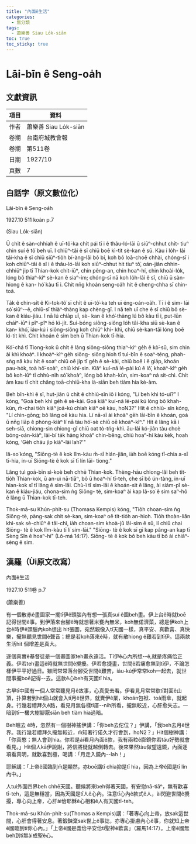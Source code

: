 ```yaml
---
title: "內面ê生活"
categories:
  - 無分類
tags:
  - 蕭樂善 Siau Lo̍k-siān
toc: true
toc_sticky: true
---
```


# Lāi-bīn ê Seng-oa̍h

## 文獻資訊

| 項目 | 資料 |
|---|---|
| 作者 | 蕭樂善 Siau Lo̍k-siān |
| 卷期 | 台南府城教會報 |
| 卷期 | 第511卷 |
| 日期 | 1927/10 |
| 頁數 | 7 |

## 白話字（原文數位化）

Lāi-bīn ê Seng-oa̍h

1927.10 511 koàn p.7

(Siau Lo̍k-siān)

Ū chi̍t ê sàn-chhiah ê uī-tô͘-ka chi̍t pái tī i ê thâu-ló-lāi ū siūⁿ-chhut chi̍t- tiuⁿ chin suí ê tô͘ beh uī. I chiūⁿ-tâi ê sî chiū boē kì-tit sè-kan ê sū. Kàu i lo̍h- lâi tâi-kha ê sî chiū siūⁿ-tio̍h bí-àng-lāi bô bí, koh bô loā-choē chhài, chóng-sī i koh chiūⁿ-tâi ê sî i ê thâu-ló-lāi koh siūⁿ-chhut hit tiuⁿ tô͘, oán-jiân chhin-chhiūⁿ ji̍p tī Thian-kok chi̍t-iūⁿ, chin pêng-an, chin hoaⁿ-hí, chin khoài-lo̍k, lóng bô thiaⁿ-kìⁿ sè-kan ê siaⁿ-im; chóng-sī nā koh lo̍h-lâi ê sî, chiū ū sàn-hiong ê kan- hó͘ kàu tī i. Chit nn̄g khoán seng-oa̍h hit ê cheng-chha sī chin-toā.

Ta̍k ê chin-si̍t ê Ki-tok-tô͘ sī chi̍t ê uī-tô͘-ka teh uī éng-oán-oa̍h. Tī i ê sim- lāi só͘ siūⁿ--ê, chiū-sī thiàⁿ-thàng kap chèng-gī. I nā teh uī che ê sî chiū bô sè-kan ê kiáu-jiáu. I nā lú chia̍p uī, sè- kan ê khó͘-thàng lú bô kàu tī i, put-lūn cháiⁿ-iūⁿ i pîⁿ-pîⁿ hó kì-ji̍t. Sui-bóng siông-siông lo̍h tâi-kha siū sè-kan ê kan- khó͘, iáu-kú i siông-siông koh chiūⁿ khí- khì, chiū sè-kan-tāi lóng boē kì-tit khì. Chit khoán ê sim beh ū Thian-kok tī-hia.

Kó͘-chá tī Tiong-kok ū chi̍t ê lâng siông-siông thiaⁿ-kìⁿ ge̍h ê kò͘-sū, sim chin ài khì khoàⁿ. I khoàⁿ-kìⁿ ge̍h siông- siông hioh tī tuì-bīn ê soaⁿ-téng, phah- sǹg nā kàu hit ê soaⁿ chiū oē ji̍p tī ge̍h ê sè-kài, chiū boē i ê gia̍p, khoán pau-ho̍k, toà hō͘-soàⁿ, chiū khí-sin. Kiâⁿ kuí-nā lé-pài kú ê lō͘, khoàⁿ-kìⁿ ge̍h bô koh-iūⁿ tī chhù-ni̍h só͘ khoàⁿ, lóng bô khah-kūn, sim-koaⁿ ná sit-chì. Chi̍t àm kau tī chi̍t châng toā-chhiū-kha ià-siān beh tiàm hia kè-àm.

Beh bîn-khì ê sî, hut-jiân ū chi̍t ê chhiū-sîn iô i kóng, "Lí beh khì tó-uī?" I kóng, "Goá beh khì ge̍h ê sè-kài. Goá kiâⁿ kuí-nā lé-pài kú lóng bô khah-kūn, m̄-chai tio̍h kiâⁿ joā-kú chiah kiâⁿ oē kàu, ho͘N3?" Hit ê chhiū- sîn kóng, "Lí chin-gōng; bô lâng oē kàu hia. Lí nā-sī ài khoàⁿ ge̍h lāi-bīn ê khoán, goá ū nn̄g lia̍p ê phòng-kiàⁿ lí nā tàu hó͘-sè chiū oē khoàⁿ-kìⁿ." Hit ê lâng kā i seh-siā, chiong-sìn chiong-gî chiū oat tò-tńg-khì. āu-lâi kó-jiân tàu choè bōng-oán-kiàⁿ, lāi-bī ta̍k hāng khoàⁿ chin-bêng, chiū hoaⁿ-hí kàu ke̍k, hoah kóng, ‘Ge̍h cháu ji̍p kiàⁿ-lāi lah?'"

Iâ-so͘ kóng, "Siōng-tè ê kok lîm-kàu m̄-sī hián-jiân, ia̍h boē kóng tī-chia a-sī tī-hia, in-uī Siōng-tè ê kok sī tī lín lāi- tiong."

Lâng tuì goā-bīn sì-koè beh chhē Thian-kok. Thèng-hāu chiong-lâi beh tit-tio̍h Thian-kok, ū an-uì nā-tiāⁿ, bô ū hoaⁿ-hí tī-teh, che sī bô ún-tàng, in-uī hian-kok sī tī lâng ê sim-lāi. Chù-ì tī sim-lāi ê khoán-sit ê lâng, ài siám-pī sè-kan ê kiáu-jiáu, chona-sim ǹg Siōng- tè, sim-koaⁿ ài kap Iâ-so͘ ê sim saⁿ-hô ê lâng ū Thian-kok tī-teh.

Thok-má-su Khún-phit-su (Thomasa Kempis) kóng, "Tio̍h choan-sim ǹg Siōng-tè, pàng-sak chit sè-kan, sim-koaⁿ oē tit-tio̍h an-hioh. Tio̍h thoàn-liān khì-sak sè-chiūⁿ ê tāi-chì, ia̍h choan-sim khoà-jū lāi-sim ê sū, lí chiū chai Siōng- tè ê kok lîm-kàu tī lí sim-lāi." "Siōng- tè ê kok sī gī kap pâng-an kap tī Sèng Sîn ê hoaⁿ-hí" (Lô-má 14:17). Siōng- tè ê kok bô beh kàu tī bô ài chiâⁿ-sèng ê sim.

## 漢羅（Ùi原文改寫）

內面ê生活

1927.10 511卷 p.7

(蕭樂善)

有一個散赤ê畫圖家一擺tī伊ê頭腦內有想一張真suí ê圖beh畫。伊上台ê時就boē記得世間ê事。到伊落來台腳ê時就想著米甕內無米，koh無偌濟菜，總是伊koh上台ê時伊ê頭腦內koh想出 hit張圖，宛然親像入tī天國一樣，真平安、真歡喜、真快樂，攏無聽見世間ê聲音；總是若koh落來ê時，就有散hiong ê艱若到tī伊。這兩款生活hit 個增差是真大。

逐個真實ê基督徒是一個畫圖家teh畫永遠活。Tī伊ê心內所想--ê,就是疼痛佮正義。伊若teh畫這ê時就無世間ê攪擾。伊若愈捷畫，世間ê若痛愈無到tī伊，不論怎樣伊平平好過日。雖罔常常落台腳受世間ê艱苦，iáu-kú伊常常koh一起去，就世間事攏boē記得--去。這款ê心beh有天國tī hia。

古早tī中國有一個人常常聽見月ê故事，心真愛去看。伊看見月常常歇tī對面ê山頂，扑算若到hit個山就會入tī月ê世界，就賣伊ê業，khoán包袱、toà雨傘，就起身。行幾若禮拜久ê路，看見月無各樣tī厝--ni̍h所看，攏無較近，心肝愈失志。一暗到tī一欉大樹腳厭siān beh tiàm hia過暗。

Beh眠去 ê時，忽然有一個樹神搖伊講：「你beh去佗位？」伊講，「我beh去月ê世界。我行幾若禮拜久攏無較近，m̄知著行偌久才行會到，ho͘N2？」Hit個樹神講：「你真憨；無人會到hia。你若是ái看月內面ê款，我有兩粒ê膨鏡你若táu好勢就會看見。」Hit個人kā伊說謝，將信將疑就越倒轉去。後來果然tàu做望遠鏡，內面逐項看真明，就歡喜到極，喝講：「月走入鏡內--lah！」

耶穌講：「上帝ê國臨到m̄是顯然，亦boē講tī chia抑是tī hia，因為上帝ê國是tī lín內中。」

人tuì外面四界beh chhē天國。聽候將來beh得著天國，有安慰nā-tiāⁿ，無有歡喜tī-teh，這是無穩當，因為天國是tī人ê心內。注意tī心內ê款式ê人，ài閃避世間ê攪擾，專心向上帝，心肝ài佮耶穌ê心相和ê人有天國tī-teh。

Thok-má-su Khún-phit-su(Thomas a Kempis)講：「著專心向上帝，放sak這世間，心肝會得著安息。著鍛鍊棄sak世上ê事誌，亦專心掛慮內心ê事，你就知上帝ê國臨到tī你心內。」「上帝ê國是義佮平安佮tī聖神ê歡喜」（羅馬14:17）。上帝ê國無beh到tī無ài成聖ê心。
